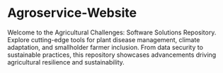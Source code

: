 # Agroservice-Website
Welcome to the Agricultural Challenges: Software Solutions Repository. Explore cutting-edge tools for plant disease management, climate adaptation, and smallholder farmer inclusion. From data security to sustainable practices, this repository showcases advancements driving agricultural resilience and sustainability. 
